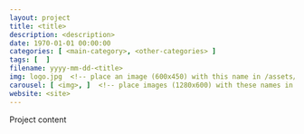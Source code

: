 ```yaml
---
layout: project
title: <title>
description: <description>
date: 1970-01-01 00:00:00
categories: [ <main-category>, <other-categories> ]
tags: [  ]
filename: yyyy-mm-dd-<title>
img: logo.jpg  <!-- place an image (600x450) with this name in /assets/img/portfolio/<yyyy-mm-dd-title>/ -->
carousel: [ <img>, ]  <!-- place images (1280x600) with these names in /assets/img/portfolio/<yyyy-mm-dd-title>/carousel/ -->
website: <site>
---
```


Project content
